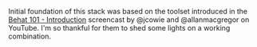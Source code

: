 Initial foundation of this stack was based on the toolset introduced in the [Behat 101 - Introduction](https://www.youtube.com/watch?v=j7RHtNePY3Y) screencast by @jcowie and @allanmacgregor on YouTube. I'm so thankful for them to shed some lights on a working combination.
